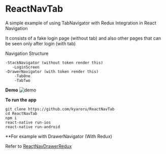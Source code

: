 # ReactNavTab

A simple example of using TabNavigator with Redux Integration in React Navigation

It consists of a fake login page (without tab) and also other pages that can be seen only after login (with tab)

Navigation Structure
```
-StackNavigator (without token render this)
   -LoginScreen
-DrawerNavigator (with token render this)
    -TabOne
    -TabTwo
```

**Demo**
![demo](http://g.recordit.co/wbSU0QE1T2.gif)

**To run the app**
```
git clone https://github.com/kyaroru/ReactNavTab
cd ReactNavTab
npm i
react-native run-ios
react-native run-android
```

**For example with DrawerNavigator (With Redux)

Refer to [ReactNavDrawerRedux](https://github.com/kyaroru/ReactNavDrawerRedux)